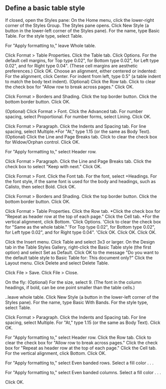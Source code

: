 ## Define a basic table style

If closed, open the Styles pane: On the Home menu, click the lower-right corner of the Styles Group.
The Styles pane opens.
Click New Style (a button in the lower-left corner of the Styles pane).
For the name, type Basic Table.
For the style type, select Table.

For "Apply formatting to," leave Whole table.

Click Format > Table Properties.
Click the Table tab.
Click Options.
For the default cell margins, for Top type 0.02", for Bottom type 0.02", for Left type 0.02", and for Right type 0.04".
(These cell margins are aesthetic preferences.)
Click OK.
Choose an alignment, either centered or indented:
For the alignment, click Center.
For indent from left, type 0.5" (a table indent to match the body text indent).
(Optional) Click the Row tab. Click to clear the check box for "Allow row to break across pages."
Click OK.

Click Format > Borders and Shading.
Click the top border button.
Click the bottom border button.
Click OK.

(Optional) Click Format > Font. Click the Advanced tab. For number spacing, select Proportional. For number forms, select Lining. Click OK.

Click Format > Paragraph.
Click the Indents and Spacing tab.
For line spacing, select Multiple.*For "At," type 1.15 (or the same as Body Text).
(Optional) Click the Line and Page Breaks tab. Click to clear the check box for Widow/Orphan control.
Click OK.

For "Apply formatting to," select Header row.

Click Format > Paragraph.
Click the Line and Page Breaks tab.
Click the check box to select "Keep with next."
Click OK.

Click Format > Font.
Click the Font tab.
For the font, select +Headings.
For the font style, if the same font is used for the body and headings, such as Calisto, then select Bold.
Click OK.

Click Format > Borders and Shading.
Click the top border button.
Click the bottom border button.
Click OK.

Click Format > Table Properties.
Click the Row tab.
*Click the check box for "Repeat as header row at the top of each page."
Click the Cell tab.
*For the vertical alignment, click Bottom.
'Click Options.
'Click to clear the check box for "Same as the whole table."
'For Top type 0.02", for Bottom type 0.02", for Left type 0.02", and for Right type 0.04".
'Click OK.
Click OK.
Click OK.

Click the Insert menu.
Click Table and select 3x3 or larger.
On the Design tab in the Table Styles Gallery, right-click the Basic Table style (the first option) and select Set as Default.
Click OK to the message "Do you want to the default table style to Basic Table for: This document only?"
Click the Layout menu. 
Click Delete and select Delete Table.

Click File > Save.
Click File > Close.


On the fly:
(Optional) For the size, select 9.
(The font in the column headings, if bold, can be one point smaller than the table cells.)

..leave whole table.
Click New Style (a button in the lower-left corner of the Styles pane).
For the name, type Basic With Bands.
For the style type, select Table.

Click Format > Paragraph.
Click the Indents and Spacing tab.
For line spacing, select Multiple.
For "At," type 1.15 (or the same as Body Text).
Click OK.

For "Apply formatting to," select Header row.
Click the Row tab.
Click to clear the check box for "Allow row to break across pages." Click the check box for "Repeat as header row at the top of each page."
Click the Cell tab.
For the vertical alignment, click Bottom.
Click OK.


For "Apply formatting to," select Even banded rows.
Select a fill color . . . 

For "Apply formatting to," select Even banded columns.
Select a fill color . . . 

Click OK.
